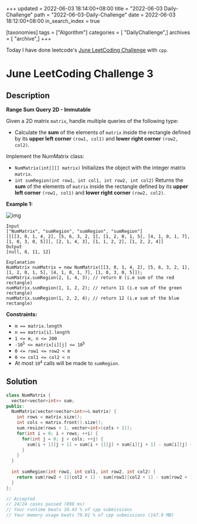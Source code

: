 +++
updated = 2022-06-03 18:14:00+08:00
title = "2022-06-03 Daily-Challenge"
path = "2022-06-03-Daily-Challenge"
date = 2022-06-03 18:12:00+08:00
in_search_index = true

[taxonomies]
tags = ["Algorithm"]
categories = [ "DailyChallenge",]
archives = [ "archive",]
+++

Today I have done leetcode's [June LeetCoding Challenge](https://leetcode.com/problems/range-sum-query-2d-immutable/) with `cpp`.

<!-- more -->

# June LeetCoding Challenge 3

## Description

**Range Sum Query 2D - Immutable**

​Given a 2D matrix `matrix`, handle multiple queries of the following type:

- Calculate the **sum** of the elements of `matrix` inside the rectangle defined by its **upper left corner** `(row1, col1)` and **lower right corner** `(row2, col2)`.

Implement the NumMatrix class:

- `NumMatrix(int[][] matrix)` Initializes the object with the integer matrix `matrix`.
- `int sumRegion(int row1, int col1, int row2, int col2)` Returns the **sum** of the elements of `matrix` inside the rectangle defined by its **upper left corner** `(row1, col1)` and **lower right corner** `(row2, col2)`.

 

**Example 1:**

![img](https://assets.leetcode.com/uploads/2021/03/14/sum-grid.jpg)

```
Input
["NumMatrix", "sumRegion", "sumRegion", "sumRegion"]
[[[[3, 0, 1, 4, 2], [5, 6, 3, 2, 1], [1, 2, 0, 1, 5], [4, 1, 0, 1, 7], [1, 0, 3, 0, 5]]], [2, 1, 4, 3], [1, 1, 2, 2], [1, 2, 2, 4]]
Output
[null, 8, 11, 12]

Explanation
NumMatrix numMatrix = new NumMatrix([[3, 0, 1, 4, 2], [5, 6, 3, 2, 1], [1, 2, 0, 1, 5], [4, 1, 0, 1, 7], [1, 0, 3, 0, 5]]);
numMatrix.sumRegion(2, 1, 4, 3); // return 8 (i.e sum of the red rectangle)
numMatrix.sumRegion(1, 1, 2, 2); // return 11 (i.e sum of the green rectangle)
numMatrix.sumRegion(1, 2, 2, 4); // return 12 (i.e sum of the blue rectangle)
```

 

**Constraints:**

<ul>
	<li><code>m == matrix.length</code></li>
	<li><code>n == matrix[i].length</code></li>
	<li><code>1 &lt;= m, n &lt;= 200</code></li>
	<li><code>-10<sup>5</sup> &lt;= matrix[i][j] &lt;= 10<sup>5</sup></code></li>
	<li><code>0 &lt;= row1 &lt;= row2 &lt; m</code></li>
	<li><code>0 &lt;= col1 &lt;= col2 &lt; n</code></li>
	<li>At most <code>10<sup>4</sup></code> calls will be made to <code>sumRegion</code>.</li>
</ul>

## Solution

``` cpp
class NumMatrix {
  vector<vector<int>> sum;
public:
  NumMatrix(vector<vector<int>>& matrix) {
    int rows = matrix.size();
    int cols = matrix.front().size();
    sum.resize(rows + 1, vector<int>(cols + 1));
    for(int i = 0; i < rows; ++i) {
      for(int j = 0; j < cols; ++j) {
        sum[i + 1][j + 1] = sum[i + 1][j] + sum[i][j + 1] - sum[i][j] + matrix[i][j];
      }
    }
  }
  
  int sumRegion(int row1, int col1, int row2, int col2) {
    return sum[row2 + 1][col2 + 1] - sum[row1][col2 + 1] - sum[row2 + 1][col1] + sum[row1][col1];
  }
};

// Accepted
// 24/24 cases passed (898 ms)
// Your runtime beats 10.43 % of cpp submissions
// Your memory usage beats 79.01 % of cpp submissions (147.9 MB)
```
